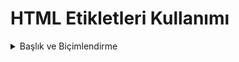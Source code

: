 <h1> HTML Etikletleri Kullanımı</h1>
<details>
  <summary></h2>Başlık ve Biçimlendirme </summary>
  
<p> Bu bölümde başlık ve biçimlendirme etiketleri kullanılmıştır</p>
<p> HTML ile başlık oluşturma</p>
</details>
